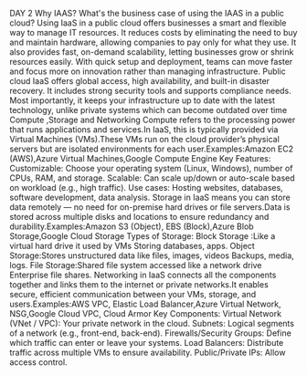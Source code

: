 DAY 2
Why IAAS?
What's the business case of using the IAAS in a public cloud?
Using IaaS in a public cloud offers businesses a smart and flexible way to manage IT resources. It reduces costs by eliminating the need to buy and maintain hardware, allowing companies to pay only for what they use. It also provides fast, on-demand scalability, letting businesses grow or shrink resources easily. With quick setup and deployment, teams can move faster and focus more on innovation rather than managing infrastructure. Public cloud IaaS offers global access, high availability, and built-in disaster recovery. It includes strong security tools and supports compliance needs. Most importantly, it keeps your infrastructure up to date with the latest technology, unlike private systems which can become outdated over time
Compute ,Storage and Networking
Compute refers to the processing power that runs applications and services.In IaaS, this is typically provided via Virtual Machines (VMs).These VMs run on the cloud provider’s physical servers but are isolated environments for each user.Examples:Amazon EC2 (AWS),Azure Virtual Machines,Google Compute Engine
Key Features:
Customizable: Choose your operating system (Linux, Windows), number of CPUs, RAM, and storage.
Scalable: Can scale up/down or auto-scale based on workload (e.g., high traffic).
Use cases: Hosting websites, databases, software development, data analysis.
Storage in IaaS means you can store data remotely — no need for on-premise hard drives or file servers.Data is stored across multiple disks and locations to ensure redundancy and durability.Examples:Amazon S3 (Object), EBS (Block),Azure Blob Storage,Google Cloud Storage
Types of Storage:
Block Storage	:Like a virtual hard drive it used by VMs	Storing databases, apps.
Object Storage:Stores unstructured data like files, images, videos	Backups, media, logs.
File Storage:Shared file system accessed like a network drive	Enterprise file shares.
Networking in IaaS connects all the components together and links them to the internet or private networks.It enables secure, efficient communication between your VMs, storage, and users.Examples:AWS VPC, Elastic Load Balancer,Azure Virtual Network, NSG,Google Cloud VPC, Cloud Armor
Key Components:
Virtual Network (VNet / VPC): Your private network in the cloud.
Subnets: Logical segments of a network (e.g., front-end, back-end).
Firewalls/Security Groups: Define which traffic can enter or leave your systems.
Load Balancers: Distribute traffic across multiple VMs to ensure availability.
Public/Private IPs: Allow access control.


